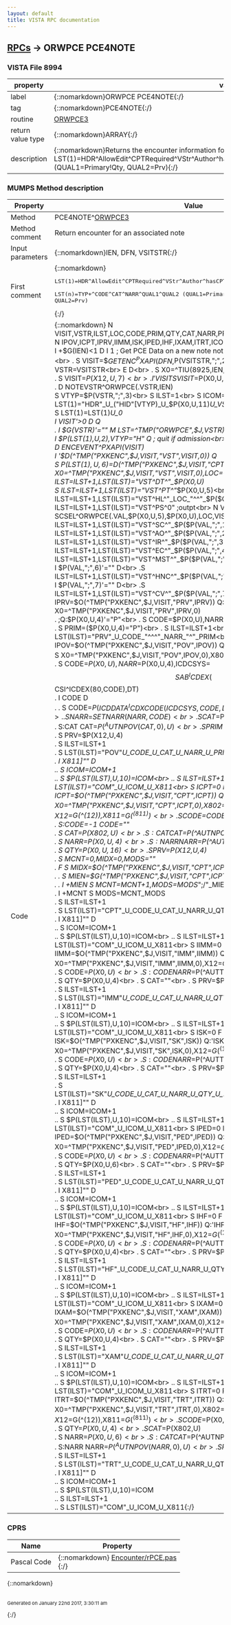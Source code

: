```yaml
---
layout: default
title: VISTA RPC documentation
---
```




## [RPCs](TableOfContent.md) &#8594; ORWPCE PCE4NOTE 



### VISTA File 8994 


 property | value 
--- | --- 
 label | {::nomarkdown}ORWPCE PCE4NOTE{:/}
 tag | {::nomarkdown}PCE4NOTE{:/}
 routine | [ORWPCE3](http://code.osehra.org/dox/Routine_ORWPCE3_source.html)
 return value type | {::nomarkdown}ARRAY{:/}
 description | {::nomarkdown}Returns the encounter information for an associated note in the format: LST(1)=HDR^AllowEdit^CPTRequired^VStr^Author^hasCPTLST(n)=TYP+^CODE^CAT^NARR^QUAL1^QUAL2 (QUAL1=Primary!Qty, QUAL2=Prv){:/}


### MUMPS Method description

 Property | Value 
 --- | --- 
 Method | PCE4NOTE^[ORWPCE3](http://code.osehra.org/dox/Routine_ORWPCE3_source.html)
 Method comment | Return encounter for an associated note
 Input parameters | {::nomarkdown}IEN, DFN, VSITSTR{:/}
 First comment | {::nomarkdown}<pre> LST(1)=HDR^AllowEdit^CPTRequired^VStr^Author^hasCPT<br/> LST(n)=TYP+^CODE^CAT^NARR^QUAL1^QUAL2 (QUAL1=Primary!Qty, QUAL2=Prv)</pre>{:/}
 Code | {::nomarkdown}  N VISIT,VSTR,ILST,LOC,CODE,PRIM,QTY,CAT,NARR,PRV,X0,X12,X802,X811,VTYP<br> N IPOV,ICPT,IPRV,IIMM,ISK,IPED,IHF,IXAM,ITRT,ICOM,MIDX,MIEN,MCNT,MODS<br> I +$G(IEN)<1 D  I 1 ; Get PCE Data on a new note not yet saved<br> . S (X0,X12)=""<br> . S VISIT=$$GETENC^PXAPI(DFN,$P(VSITSTR,";",2),$P(VSITSTR,";"))<br> . S VSTR=VSITSTR<br> E  D<br> . S X0=^TIU(8925,IEN,0),X12=$G(^(12))<br> . S VISIT=$P(X12,U,7)<br> . I 'VISIT S VISIT=$P(X0,U,3)<br> . D NOTEVSTR^ORWPCE(.VSTR,IEN)<br> S VTYP=$P(VSTR,";",3)<br> S ILST=1<br> S ICOM=0<br> S LST(1)="HDR"_U_("HID"[VTYP)_U_$P(X0,U,11)_U_VSTR_U_$P(X12,U,2)<br> S LST(1)=LST(1)_U_0<br> I VISIT'>0 D  Q<br> . I $G(VSTR)'="" M LST=^TMP("ORWPCE",$J,VSTR)  ; get cached visit data<br> I $P(LST(1),U,2),VTYP="H" Q                    ; quit if admission<br> K ^TMP("PXKENC",$J)<br> D ENCEVENT^PXAPI(VISIT)<br> I '$D(^TMP("PXKENC",$J,VISIT,"VST",VISIT,0)) Q<br> S $P(LST(1),U,6)=$D(^TMP("PXKENC",$J,VISIT,"CPT"))\10<br> S X0=^TMP("PXKENC",$J,VISIT,"VST",VISIT,0),LOC=+$P(X0,U,22)<br> S ILST=ILST+1,LST(ILST)="VST^DT^"_$P(X0,U)<br> S ILST=ILST+1,LST(ILST)="VST^PT^"_$P(X0,U,5)<br> S ILST=ILST+1,LST(ILST)="VST^HL^"_LOC_"^^"_$P($G(^SC(LOC,0)),U)<br> S ILST=ILST+1,LST(ILST)="VST^PS^0"  ;outpt<br> N VAL<br> D SCSEL^ORWPCE(.VAL,$P(X0,U,5),$P(X0,U),LOC,VISIT)<br> S ILST=ILST+1,LST(ILST)="VST^SC^"_$P($P(VAL,";",1),U,2)<br> S ILST=ILST+1,LST(ILST)="VST^AO^"_$P($P(VAL,";",2),U,2)<br> S ILST=ILST+1,LST(ILST)="VST^IR^"_$P($P(VAL,";",3),U,2)<br> S ILST=ILST+1,LST(ILST)="VST^EC^"_$P($P(VAL,";",4),U,2)<br> S ILST=ILST+1,LST(ILST)="VST^MST^"_$P($P(VAL,";",5),U,2)<br> I $P(VAL,";",6)'="" D<br> .S ILST=ILST+1,LST(ILST)="VST^HNC^"_$P($P(VAL,";",6),U,2)<br> I $P(VAL,";",7)'="" D<br> .S ILST=ILST+1,LST(ILST)="VST^CV^"_$P($P(VAL,";",7),U,2)<br> S IPRV=0 F  S IPRV=$O(^TMP("PXKENC",$J,VISIT,"PRV",IPRV)) Q:'IPRV  D<br> . S X0=^TMP("PXKENC",$J,VISIT,"PRV",IPRV,0)<br> . ;Q:$P(X0,U,4)'="P"<br> . S CODE=$P(X0,U),NARR=$P($G(^VA(200,CODE,0)),U)<br> . S PRIM=($P(X0,U,4)="P")<br> . S ILST=ILST+1<br> . S LST(ILST)="PRV"_U_CODE_"^^^"_NARR_"^"_PRIM<br> S IPOV=0 F  S IPOV=$O(^TMP("PXKENC",$J,VISIT,"POV",IPOV)) Q:'IPOV  D<br> . N ICDCSYS<br> . S X0=^TMP("PXKENC",$J,VISIT,"POV",IPOV,0),X802=$G(^(802)),X811=$G(^(811))<br> . S CODE=$P(X0,U),NARR=$P(X0,U,4),ICDCSYS=$$SAB^ICDEX($$CSI^ICDEX(80,CODE),DT)<br> . I CODE D<br> . . S CODE=$P($$ICDDATA^ICDXCODE(ICDCSYS,CODE,DT),U,2)<br> . . S NARR=$$SETNARR(NARR,CODE)<br> . S CAT=$P(X802,U)<br> . S:CAT CAT=$P(^AUTNPOV(CAT,0),U)<br> . S PRIM=($P(X0,U,12)="P")<br> . S PRV=$P(X12,U,4)<br> . S ILST=ILST+1<br> . S LST(ILST)="POV"_U_CODE_U_CAT_U_NARR_U_PRIM_U_PRV<br> . I X811]"" D<br> .. S ICOM=ICOM+1<br> .. S $P(LST(ILST),U,10)=ICOM<br> .. S ILST=ILST+1<br> .. S LST(ILST)="COM"_U_ICOM_U_X811<br> S ICPT=0 F  S ICPT=$O(^TMP("PXKENC",$J,VISIT,"CPT",ICPT)) Q:'ICPT  D<br> . S X0=^TMP("PXKENC",$J,VISIT,"CPT",ICPT,0),X802=$G(^(802)),X12=$G(^(12)),X811=$G(^(811))<br> . S CODE=$$CODEC^ICPTCOD($P(X0,U)) ;ICR #1995<br> . S:CODE=-1 CODE=""<br> . S CAT=$P(X802,U)<br> . S:CAT CAT=$P(^AUTNPOV(CAT,0),U)<br> . S NARR=$P(X0,U,4)<br> . S:NARR NARR=$P(^AUTNPOV(NARR,0),U)<br> . S QTY=$P(X0,U,16)<br> . S PRV=$P(X12,U,4)<br> . S MCNT=0,MIDX=0,MODS=""<br> . F  S MIDX=$O(^TMP("PXKENC",$J,VISIT,"CPT",ICPT,1,MIDX)) Q:'MIDX  D<br> . . S MIEN=$G(^TMP("PXKENC",$J,VISIT,"CPT",ICPT,1,MIDX,0))<br> . . I +MIEN S MCNT=MCNT+1,MODS=MODS_";/"_MIEN<br> . I +MCNT S MODS=MCNT_MODS<br> . S ILST=ILST+1<br> . S LST(ILST)="CPT"_U_CODE_U_CAT_U_NARR_U_QTY_U_PRV_U_U_U_MODS<br> . I X811]"" D<br> .. S ICOM=ICOM+1<br> .. S $P(LST(ILST),U,10)=ICOM<br> .. S ILST=ILST+1<br> .. S LST(ILST)="COM"_U_ICOM_U_X811<br> S IIMM=0 F  S IIMM=$O(^TMP("PXKENC",$J,VISIT,"IMM",IIMM)) Q:'IIMM  D<br> . S X0=^TMP("PXKENC",$J,VISIT,"IMM",IIMM,0),X12=$G(^(12)),X811=$G(^(811))<br> . S CODE=$P(X0,U)<br> . S:CODE NARR=$P(^AUTTIMM(CODE,0),U)<br> . S QTY=$P(X0,U,4)<br> . S CAT=""<br> . S PRV=$P(X12,U,4)<br> . S ILST=ILST+1<br> . S LST(ILST)="IMM"_U_CODE_U_CAT_U_NARR_U_QTY_U_PRV_U_$P(X0,U,6,7)<br> . I X811]"" D<br> .. S ICOM=ICOM+1<br> .. S $P(LST(ILST),U,10)=ICOM<br> .. S ILST=ILST+1<br> .. S LST(ILST)="COM"_U_ICOM_U_X811<br> S ISK=0 F  S ISK=$O(^TMP("PXKENC",$J,VISIT,"SK",ISK)) Q:'ISK  D<br> . S X0=^TMP("PXKENC",$J,VISIT,"SK",ISK,0),X12=$G(^(12)),X811=$G(^(811))<br> . S CODE=$P(X0,U)<br> . S:CODE NARR=$P(^AUTTSK(CODE,0),U)<br> . S QTY=$P(X0,U,4)<br> . S CAT=""<br> . S PRV=$P(X12,U,4)<br> . S ILST=ILST+1<br> . S LST(ILST)="SK"_U_CODE_U_CAT_U_NARR_U_QTY_U_PRV_U_$P(X0,U,5,6)_U_$P(X12,U)<br> . I X811]"" D<br> .. S ICOM=ICOM+1<br> .. S $P(LST(ILST),U,10)=ICOM<br> .. S ILST=ILST+1<br> .. S LST(ILST)="COM"_U_ICOM_U_X811<br> S IPED=0 F  S IPED=$O(^TMP("PXKENC",$J,VISIT,"PED",IPED)) Q:'IPED  D<br> . S X0=^TMP("PXKENC",$J,VISIT,"PED",IPED,0),X12=$G(^(12)),X811=$G(^(811))<br> . S CODE=$P(X0,U)<br> . S:CODE NARR=$P(^AUTTEDT(CODE,0),U)<br> . S QTY=$P(X0,U,6)<br> . S CAT=""<br> . S PRV=$P(X12,U,4)<br> . S ILST=ILST+1<br> . S LST(ILST)="PED"_U_CODE_U_CAT_U_NARR_U_QTY_U_PRV<br> . I X811]"" D<br> .. S ICOM=ICOM+1<br> .. S $P(LST(ILST),U,10)=ICOM<br> .. S ILST=ILST+1<br> .. S LST(ILST)="COM"_U_ICOM_U_X811<br> S IHF=0 F  S IHF=$O(^TMP("PXKENC",$J,VISIT,"HF",IHF)) Q:'IHF  D<br> . S X0=^TMP("PXKENC",$J,VISIT,"HF",IHF,0),X12=$G(^(12)),X811=$G(^(811))<br> . S CODE=$P(X0,U)<br> . S:CODE NARR=$P(^AUTTHF(CODE,0),U)<br> . S QTY=$P(X0,U,4)<br> . S CAT=""<br> . S PRV=$P(X12,U,4)<br> . S ILST=ILST+1<br> . S LST(ILST)="HF"_U_CODE_U_CAT_U_NARR_U_QTY_U_PRV<br> . I X811]"" D<br> .. S ICOM=ICOM+1<br> .. S $P(LST(ILST),U,10)=ICOM<br> .. S ILST=ILST+1<br> .. S LST(ILST)="COM"_U_ICOM_U_X811<br> S IXAM=0 F  S IXAM=$O(^TMP("PXKENC",$J,VISIT,"XAM",IXAM)) Q:'IXAM  D<br> . S X0=^TMP("PXKENC",$J,VISIT,"XAM",IXAM,0),X12=$G(^(12)),X811=$G(^(811))<br> . S CODE=$P(X0,U)<br> . S:CODE NARR=$P(^AUTTEXAM(CODE,0),U)<br> . S QTY=$P(X0,U,4)<br> . S CAT=""<br> . S PRV=$P(X12,U,4)<br> . S ILST=ILST+1<br> . S LST(ILST)="XAM"_U_CODE_U_CAT_U_NARR_U_QTY_U_PRV_U_$P(X0,U,6,7)<br> . I X811]"" D<br> .. S ICOM=ICOM+1<br> .. S $P(LST(ILST),U,10)=ICOM<br> .. S ILST=ILST+1<br> .. S LST(ILST)="COM"_U_ICOM_U_X811<br> S ITRT=0 F  S ITRT=$O(^TMP("PXKENC",$J,VISIT,"TRT",ITRT)) Q:'ITRT  D<br> . S X0=^TMP("PXKENC",$J,VISIT,"TRT",ITRT,0),X802=$G(^(802)),X12=$G(^(12)),X811=$G(^(811))<br> . S CODE=$P(X0,U)<br> . S QTY=$P(X0,U,4)<br> . S CAT=$P(X802,U)<br> . S NARR=$P(X0,U,6)<br> . S:CAT CAT=$P(^AUTNPOV(CAT,0),U)<br> . S:NARR NARR=$P(^AUTNPOV(NARR,0),U)<br> . S PRV=$P(X12,U,4)<br> . S ILST=ILST+1<br> . S LST(ILST)="TRT"_U_CODE_U_CAT_U_NARR_U_QTY_U_PRV<br> . I X811]"" D<br> .. S ICOM=ICOM+1<br> .. S $P(LST(ILST),U,10)=ICOM<br> .. S ILST=ILST+1<br> .. S LST(ILST)="COM"_U_ICOM_U_X811{:/}


### CPRS

 Name | Property 
 --- | --- 
 Pascal Code | {::nomarkdown} <a href="https://github.com/OSEHRA/VistA/blob/master/Packages/Order%20Entry%20Results%20Reporting/CPRS/CPRS-Chart/Encounter/rPCE.pas">Encounter/rPCE.pas</a><br/>{:/}

{::nomarkdown} <br/><br/><p style="font-size: 11px">Generated on January 22nd 2017, 3:30:11 am</p>{:/}
